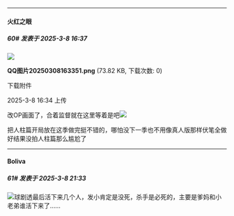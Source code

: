 ﻿
*****

####  火红之眼  
##### 60#       发表于 2025-3-8 16:37

<img src="https://img.saraba1st.com/forum/202503/08/163427cux51cc5cr1p8c4x.png" referrerpolicy="no-referrer">

<strong>QQ图片20250308163351.png</strong> (73.82 KB, 下载次数: 0)

下载附件

2025-3-8 16:34 上传

改OP画面了，合着监督就在这里等着是吧<img src="https://static.saraba1st.com/image/smiley/face2017/067.png" referrerpolicy="no-referrer">

把人柱篇开局放在这季做完挺不错的，哪怕没下一季也不用像真人版那样伏笔全做好结果没拍人柱篇那么尴尬了


*****

####  Boliva  
##### 61#       发表于 2025-3-8 21:33

<img src="https://static.saraba1st.com/image/smiley/face2017/152.png" referrerpolicy="no-referrer">球剧透最后活下来几个人，发小肯定是没死，杀手是必死的，主要是爹妈和小老弟谁活下来了……


